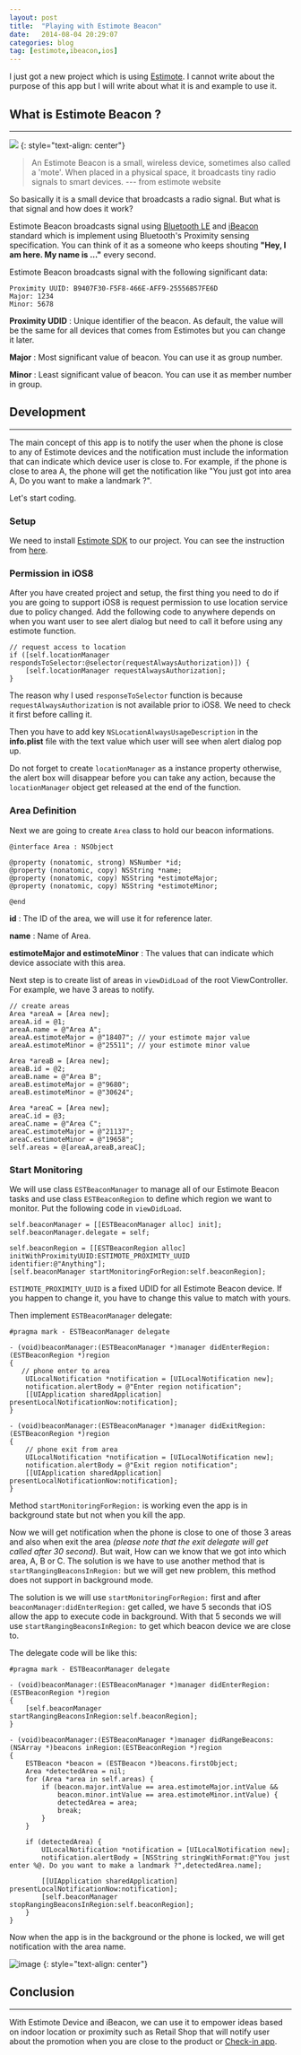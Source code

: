 ```yaml
---
layout: post
title:  "Playing with Estimote Beacon"
date:   2014-08-04 20:29:07
categories: blog
tag: [estimote,ibeacon,ios]
---
```


I just got a new project which is using [Estimote](https://estimote.com/). I cannot write about the purpose of this app but I will write about what it is and example to use it.

## What is Estimote Beacon ?
- - -

![](https://media.tumblr.com/90987ae16391f981ab81d8ebe4d501a1/tumblr_inline_mqvtmyR50P1qz4rgp.png)
{: style="text-align: center"}

>An Estimote Beacon is a small, wireless device, sometimes also called a 'mote'. When placed in a physical space, it broadcasts tiny radio signals to smart devices.  --- from estimote website

So basically it is a small device that broadcasts a radio signal. But what is that signal and how does it work?

Estimote Beacon broadcasts signal using [Bluetooth LE](https://en.wikipedia.org/wiki/Bluetooth_low_energy) and [iBeacon](https://developer.apple.com/ibeacon/) standard which is implement using Bluetooth's Proximity sensing specification. You can think of it as a someone who keeps shouting **"Hey, I am here. My name is ..."** every second.

Estimote Beacon broadcasts signal with the following significant data:

```
Proximity UUID: B9407F30-F5F8-466E-AFF9-25556B57FE6D
Major: 1234
Minor: 5678
```
**Proximity UDID** : Unique identifier of the beacon. As default, the value will be the same for all devices that comes from Estimotes but you can change it later.

**Major** : Most significant value of beacon. You can use it as group number.

**Minor** : Least significant value of beacon. You can use it as member number in group.

## Development
- - -

The main concept of this app is to notify the user when the phone is close to any of Estimote devices and the notification must include the information that can indicate which device user is close to. For example, if the phone is close to area A, the phone will get the notification like "You just got into area A, Do you want to make a landmark ?".

Let's start coding.

### Setup

We need to install [Estimote SDK](https://github.com/Estimote/iOS-SDK) to our project. You can see the instruction from [here](https://github.com/Estimote/iOS-SDK#installation).

### Permission in iOS8

After you have created project and setup, the first thing you need to do if you are going to support iOS8 is request permission to use location service due to policy changed. Add the following code to anywhere depends on when you want user to see alert dialog but need to call it before using any estimote function.

```objc
// request access to location
if ([self.locationManager respondsToSelector:@selector(requestAlwaysAuthorization)]) {
	[self.locationManager requestAlwaysAuthorization];
}
```

The reason why I used `responseToSelector` function is because `requestAlwaysAuthorization` is not available prior to iOS8. We need to check it first before calling it.

Then you have to add key `NSLocationAlwaysUsageDescription` in the **info.plist** file with the text value which user will see when alert dialog pop up.

Do not forget to create `locationManager` as a instance property otherwise, the alert box will disappear before you can take any action, because the `locationManager` object get released at the end of the function.

### Area Definition

Next we are going to create `Area` class to hold our beacon informations.

```objc
@interface Area : NSObject

@property (nonatomic, strong) NSNumber *id;
@property (nonatomic, copy) NSString *name;
@property (nonatomic, copy) NSString *estimoteMajor;
@property (nonatomic, copy) NSString *estimoteMinor;

@end
```
**id** : The ID of the area, we will use it for reference later.

**name** : Name of Area.

**estimoteMajor and estimoteMinor** : The values that can indicate which device associate with this area.

Next step is to create list of areas in `viewDidLoad` of the root ViewController. For example, we have 3 areas to notify.

```objc
// create areas
Area *areaA = [Area new];
areaA.id = @1;
areaA.name = @"Area A";
areaA.estimoteMajor = @"18407"; // your estimote major value
areaA.estimoteMinor = @"25511"; // your estimote minor value

Area *areaB = [Area new];
areaB.id = @2;
areaB.name = @"Area B";
areaB.estimoteMajor = @"9680";
areaB.estimoteMinor = @"30624";

Area *areaC = [Area new];
areaC.id = @3;
areaC.name = @"Area C";
areaC.estimoteMajor = @"21137";
areaC.estimoteMinor = @"19658";
self.areas = @[areaA,areaB,areaC];

```

### Start Monitoring

We will use class `ESTBeaconManager` to manage all of our Estimote Beacon tasks and use class `ESTBeaconRegion` to define which region we want to monitor. Put the following code in `viewDidLoad`.

```objc
self.beaconManager = [[ESTBeaconManager alloc] init];
self.beaconManager.delegate = self;

self.beaconRegion = [[ESTBeaconRegion alloc] initWithProximityUUID:ESTIMOTE_PROXIMITY_UUID  identifier:@"Anything"];
[self.beaconManager startMonitoringForRegion:self.beaconRegion];
```

`ESTIMOTE_PROXIMITY_UUID` is a fixed UDID for all Estimote Beacon device. If you happen to change it, you have to change this value to match with yours.

Then implement `ESTBeaconManager` delegate:

```objc
#pragma mark - ESTBeaconManager delegate

- (void)beaconManager:(ESTBeaconManager *)manager didEnterRegion:(ESTBeaconRegion *)region
{
   // phone enter to area
	UILocalNotification *notification = [UILocalNotification new];
	notification.alertBody = @"Enter region notification";
	[[UIApplication sharedApplication] presentLocalNotificationNow:notification];
}

- (void)beaconManager:(ESTBeaconManager *)manager didExitRegion:(ESTBeaconRegion *)region
{
	// phone exit from area
	UILocalNotification *notification = [UILocalNotification new];
	notification.alertBody = @"Exit region notification";
	[[UIApplication sharedApplication] presentLocalNotificationNow:notification];
}
```

Method `startMonitoringForRegion:` is working even the app is in background state but not when you kill the app.

Now we will get notification when the phone is close to one of those 3 areas and also when exit the area *(please note that the exit delegate will get called after 30 second)*. But wait, How can we know that we got into which area, A, B or C. The solution is we have to use another method that is `startRangingBeaconsInRegion:` but we will get new problem, this method does not support in background mode.

The solution is we will use `startMonitoringForRegion:` first and after `beaconManager:didEnterRegion:` get called, we have 5 seconds that iOS allow the app to execute code in background. With that 5 seconds we will use `startRangingBeaconsInRegion:` to get which beacon device we are close to.

The delegate code will be like this:

```objc
#pragma mark - ESTBeaconManager delegate

- (void)beaconManager:(ESTBeaconManager *)manager didEnterRegion:(ESTBeaconRegion *)region
{
    [self.beaconManager startRangingBeaconsInRegion:self.beaconRegion];
}

- (void)beaconManager:(ESTBeaconManager *)manager didRangeBeacons:(NSArray *)beacons inRegion:(ESTBeaconRegion *)region
{
    ESTBeacon *beacon = (ESTBeacon *)beacons.firstObject;
    Area *detectedArea = nil;
    for (Area *area in self.areas) {
        if (beacon.major.intValue == area.estimoteMajor.intValue &&
            beacon.minor.intValue == area.estimoteMinor.intValue) {
            detectedArea = area;
            break;
        }
    }

    if (detectedArea) {
        UILocalNotification *notification = [UILocalNotification new];
        notification.alertBody = [NSString stringWithFormat:@"You just enter %@. Do you want to make a landmark ?",detectedArea.name];

        [[UIApplication sharedApplication] presentLocalNotificationNow:notification];
        [self.beaconManager stopRangingBeaconsInRegion:self.beaconRegion];
    }
}
```

Now when the app is in the background or the phone is locked, we will get notification with the area name.

![image](/img/blog/estimote.jpg)
{: style="text-align: center"}

## Conclusion
- - -

With Estimote Device and iBeacon, we can use it to empower ideas based on indoor location or proximity such as Retail Shop that will notify user about the promotion when you are close to the product or [Check-in app](https://github.com/panicinc/PunchClock).
